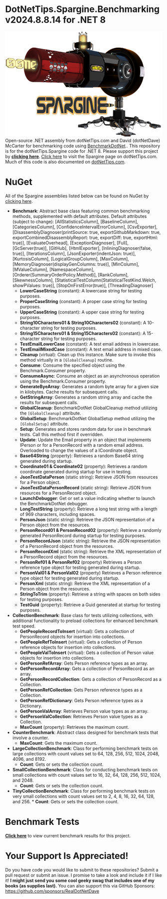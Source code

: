 # DotNetTips.Spargine.Benchmarking v2024.8.8.14 for .NET 8
![](docs/graphics/dotNetTips-Spargine-Logo.jpg)
Open-source .NET assembly from dotNetTips.com and David (dotNetDave) McCarter for benchmarking code using <a href="https://benchmarkdotnet.org/index.html" target="_blank">BenchmarkDotNet</a>.. 
This repository is for the dotNetTips.Spargine code for .NET 8. Please support this project by <a href="https://github.com/sponsors/RealDotNetDave" target="_blank">**clicking here**</a>. 
<a href="https://dotnettips.wordpress.com/spargine/" target="_blank">Click here</a> to visit the Spargine page on dotNetTips.com. Much of this code is also documented on <a href="https://dotnettips.wordpress.com/category/open-source/spargine/" target="_blank">dotNetTips.com</a>.

# NuGet
All of the Spargine assemblies listed below can be found on NuGet by <a href="https://www.nuget.org/profiles/davidmccarter" target="_blank">clicking here</a>.

* **Benchmark**: Abstract base class featuring common benchmarking methods, supplemented with default attributes. Default attributes (subject to change): [AllStatisticsColumn], [BaselineColumn], [CategoriesColumn], [ConfidenceIntervalErrorColumn], [CsvExporter], [DisassemblyDiagnoser(printSource: true, exportGithubMarkdown: true, exportCombinedDisassemblyReport: true, exportDiff: true, exportHtml: true)], [EvaluateOverhead], [ExceptionDiagnoser], [Full], [GcServer(true)], [GitHub], [HtmlExporter], [InliningDiagnoser(false, true)], [IterationsColumn], [JsonExporter(indentJson: true)], [KurtosisColumn], [LogicalGroupColumn], [MaxColumn], [MemoryDiagnoser(displayGenColumns: true)], [MinColumn], [MValueColumn], [NamespaceColumn], [Orderer(SummaryOrderPolicy.Method)], [RankColumn], [SkewnessColumn], [StatisticalTestColumn(StatisticalTestKind.Welch, showPValues: true)], [StopOnFirstError(true)], [ThreadingDiagnoser]
    * **LowerCaseString** (constant): A lowercase string for testing purposes.
    * **ProperCaseString** (constant): A proper case string for testing purposes.
    * **UpperCaseString** (constant): A upper case string for testing purposes.
    * **String10Characters01 & String10Characters02** (constant): A 10-character string for testing purposes.
    * **String15Characters01 & String15Characters02** (constant): A 15-character string for testing purposes.
    * **TestEmailLowerCase** (constant): A  test email address in lowercase.
    * **TestEmailMixedCase** (constant): A test email address in mixed case.
    * **Cleanup** (virtual): Clean up this instance. Make sure to invoke this method virtually in a `[GlobalCleanup]` routine.
    * **Consume**: Consume the specified object using the Benchmark.Consumer property.
    * **ConsumeAsync**: Consume an object as an asynchronous operation using the Benchmark.Consumer property.
    * **GenerateByeArray**: Generates a random byte array for a given size in kilobytes. Cache results for subsequent calls.
    * **GetStringArray**: Generates a random string array and cache the results for subsequent calls.
    * **GlobalCleanup**: BenchmarkDotNet GlobalCleanup method utilizing the `[GlobalCleanup]` attribute.
    * **GlobalSetup**: BenchmarkDotNet GlobalSetup method utilizing the `[GlobalSetup]` attribute.
    * **Setup**: Generates and stores random data for use in benchmark tests. Call this method first if overridden.
    * **Update**: Update the Email property in an object that implements  IPerson or for a PersonRecord with a random email address. Overloaded to change the values of a ICoordinate object.
    * **Base64String** (property): Retrieves a random Base64 string generated during startup.
    * **Coordinate01 & Coordinate02** (property): Retrieves a random coordinate generated during startup for use in testing.
    * **JsonTestDataPerson** (static string): Retrieve JSON from resources for a Person object.
    * **JsonTestDataPersonRecord** (static string): Retrieve JSON from resources for a PersonRecord object.
    * **LaunchDebugger**: Get or set a value indicating whether to launch the BenchmarkDotNet debugger.
    * **LongTestString** (property): Retrieve a long test string with a length of 969 characters, including spaces.
    * **PersonJson** (static string): Retrieve the JSON representation of a Person object from the resources.
    * **PersonRecord01 & PersonRecord02** (property): Retrieve a randomly generated PersonRecord during startup for testing purposes.
    * **PersonRecordJson** (static string): Retrieve the JSON representation of a PersonRecord object from the resources.
    * **PersonRecordXml** (static string): Retrieve the XML representation of a PersonRecord object from the resources.
    * **PersonRef01 & PersonRef02** (property) Retrieves a Person reference type object for testing generated during startup.
    * **PersonVal01 & PersonVal02** (property) Retrieves a Person reference type object for testing generated during startup.
    * **PersonXml** (static string): Retrieve the XML representation of a Person object from the resources.
    * **StringToTrim** (property): Retrieve a string with spaces on both sides for testing purposes.
    * **TestGuid** (property): Retrieve a Guid generated at startup for testing purposes.
* **CollectionBenchmark**: Base class for tests utilizing collections, with additional functionality to preload collections for enhanced benchmark test speed.
    * **GetPeopleRecordToInsert** (virtual): Gets a collection of PersonRecord objects for insertion into collections.
    * **GetPeopleRefToInsert** (virtual): Gets a collection of Person reference objects for insertion into collections.
    * **GetPeopleValToInsert** (virtual): Gets a collection of Person value objects for insertion into collections.
    * **GetPersonRefArray**: Gets Person reference types as an array.
    * **GetPersonRecordArray**: Gets a collection of PersonRecord as an array.
    * **GetPersonRecordCollection**: Gets a collection of PersonRecord as a Collection.
    * **GetPersonRefCollection**: Gets Person reference types as a Collection.
    * **GetPersonRefDictionary**: Gets Person reference types as a Dictionary.
    * **GetPersonValArray**: Retrieves Person value types as an array.
    * **GetPersonValCollection**: Retrieves Person value types as a Collection.
    * **MaxCount** (property): Retrieves the maximum count.
* **CounterBenchmark**: Abstract class designed for benchmark tests that involve a counter.
    * **MaxCount**: Gets the maximum count.
* **LargeCollectionBenchmark**: Class for performing benchmark tests on large collections with count values set to 64, 128, 256, 512, 1024, 2048, 4096, and 8192.
    * **Count**: Gets or sets the collection count.
* **SmallCollectionBenchmark**: Class for conducting benchmark tests on small collections with count values set to 16, 32, 64, 128, 256, 512, 1024, and 2048.
    * **Count**: Gets or sets the collection count.
* **TinyCollectionBenchmark**: Class for performing benchmark tests on very small collections with count values set to 2, 4, 8, 16, 32, 64, 128, and 256.
         * **Count**: Gets or sets the collection count.
# Benchmark Tests
**<a href="https://github.com/RealDotNetDave/dotNetTips.Spargine.8/tree/master/docs/Benchmark%20Results" target="_blank">Click here</a>** to view current benchmark results for this project.
# Your Support Is Appreciated!
Do you have code you would like to submit to these repositories? Submit a pull request or submit an issue. I promise to take a look and include it if I like it! **I might just send you some cool geeky swag that includes one of my books (as supplies last).** You can also support this via GitHub Sponsors: <a href="https://github.com/sponsors/RealDotNetDave" target="_blank">https://github.com/sponsors/RealDotNetDave</a>

